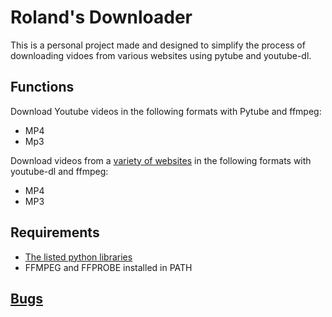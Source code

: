 # Roland's Downloader
This is a personal project made and designed to simplify the process of downloading vidoes 
from various websites using pytube and youtube-dl. 


## Functions
Download Youtube videos in the following formats with Pytube and ffmpeg:
- MP4
- Mp3

Download videos from a [variety of websites](https://github.com/ytdl-org/youtube-dl/blob/master/docs/supportedsites.md) in the following formats with youtube-dl and ffmpeg:
- MP4
- MP3

## Requirements
- [The listed python libraries](https://github.com/RolandReff/Roland-s-Downloader/blob/main/requirements.txt)
- FFMPEG and FFPROBE installed in PATH

## [Bugs](https://github.com/RolandReff/Roland-s-Downloader/issues)



